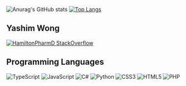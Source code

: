 ![Anurag's GitHub stats](https://github-readme-stats.vercel.app/api?username=yashimwong&count_private=true&theme=buefy&show_icons=true)
[![Top Langs](https://github-readme-stats.vercel.app/api/top-langs/?username=yashimwong&layout=compact)](https://github.com/anuraghazra/github-readme-stats)


## Yashim Wong
[![HamiltonPharmD StackOverflow](https://stackoverflow-badge.vercel.app/?userID=12133214)](https://stackoverflow.com/users/12133214/mohd-yashim-wong)

## Programming Languages
![TypeScript](https://img.shields.io/badge/typescript-%23007ACC.svg?style=for-the-badge&logo=typescript&logoColor=white)
![JavaScript](https://img.shields.io/badge/javascript-%23323330.svg?style=for-the-badge&logo=javascript&logoColor=%23F7DF1E)
![C#](https://img.shields.io/badge/c%23-%23239120.svg?style=for-the-badge&logo=c-sharp&logoColor=white)
![Python](https://img.shields.io/badge/python-3670A0?style=for-the-badge&logo=python&logoColor=ffdd54)
![CSS3](https://img.shields.io/badge/css3-%231572B6.svg?style=for-the-badge&logo=css3&logoColor=white)
![HTML5](https://img.shields.io/badge/html5-%23E34F26.svg?style=for-the-badge&logo=html5&logoColor=white)
![PHP](https://img.shields.io/badge/php-%23777BB4.svg?style=for-the-badge&logo=php&logoColor=white)
